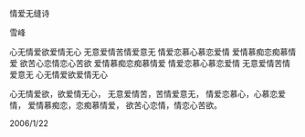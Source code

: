 情爱无缝诗

雪峰


心无情爱欲爱情无心
无意爱情苦情爱意无
情爱恋慕心慕恋爱情
爱情慕痴恋痴慕情爱
欲苦心恋情恋心苦欲
爱情慕痴恋痴慕情爱
情爱恋慕心慕恋爱情
无意爱情苦情爱意无
心无情爱欲爱情无心

心无情爱欲，欲爱情无心，
无意爱情苦，苦情爱意无，
情爱恋慕心，心慕恋爱情，
爱情慕痴恋，恋痴慕情爱，
欲苦心恋情，情恋心苦欲。

2006/1/22



